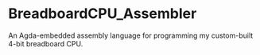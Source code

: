 # BreadboardCPU_Assembler
An Agda-embedded assembly language for programming my custom-built 4-bit breadboard CPU.
